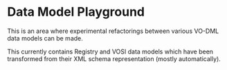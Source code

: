 Data Model Playground
=====================

This is an area where experimental refactorings between various VO-DML data models can be made.

This currently contains Registry and VOSI data models which have been transformed from their XML schema representation (mostly automatically).